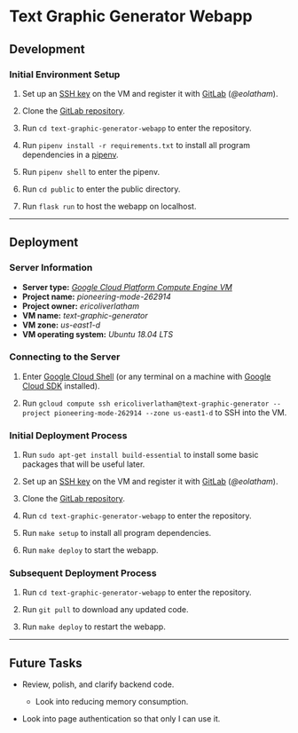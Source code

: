 # **Text Graphic Generator Webapp**

## **Development**

### **Initial Environment Setup**

1. Set up an [SSH key](https://gitlab.com/help/ssh/README#generating-a-new-ssh-key-pair) on the VM and register it with [GitLab](https://gitlab.com/) (*@eolatham*).

2. Clone the [GitLab repository](https://gitlab.com/eolatham/text-graphic-generator-webapp).

3. Run `cd text-graphic-generator-webapp` to enter the repository.

4. Run `pipenv install -r requirements.txt` to install all program dependencies in a [pipenv](https://pipenv-fork.readthedocs.io/en/latest/).

5. Run `pipenv shell` to enter the pipenv.

6. Run `cd public` to enter the public directory.

7. Run `flask run` to host the webapp on localhost.

---

## **Deployment**

### **Server Information**

- **Server type:** *[Google Cloud Platform Compute Engine VM](https://cloud.google.com/compute/)*
- **Project name:** *pioneering-mode-262914*
- **Project owner:** *ericoliverlatham*
- **VM name:** *text-graphic-generator*
- **VM zone:** *us-east1-d*
- **VM operating system:** *Ubuntu 18.04 LTS*

### **Connecting to the Server**

1. Enter [Google Cloud Shell](https://console.cloud.google.com/home/dashboard?project=pioneering-mode-262914&cloudshell=true) (or any terminal on a machine with [Google Cloud SDK](https://cloud.google.com/sdk/docs/quickstarts) installed).

2. Run `gcloud compute ssh ericoliverlatham@text-graphic-generator --project pioneering-mode-262914 --zone us-east1-d` to SSH into the VM.

### **Initial Deployment Process**

1. Run `sudo apt-get install build-essential` to install some basic packages that will be useful later.

2. Set up an [SSH key](https://gitlab.com/help/ssh/README#generating-a-new-ssh-key-pair) on the VM and register it with [GitLab](https://gitlab.com/) (*@eolatham*).

3. Clone the [GitLab repository](https://gitlab.com/eolatham/text-graphic-generator-webapp).

4. Run `cd text-graphic-generator-webapp` to enter the repository.

5. Run `make setup` to install all program dependencies.

6. Run `make deploy` to start the webapp.

### **Subsequent Deployment Process**

1. Run `cd text-graphic-generator-webapp` to enter the repository.

2. Run `git pull` to download any updated code.

3. Run `make deploy` to restart the webapp.

---

## **Future Tasks**

- Review, polish, and clarify backend code.

   - Look into reducing memory consumption.

- Look into page authentication so that only I can use it.
